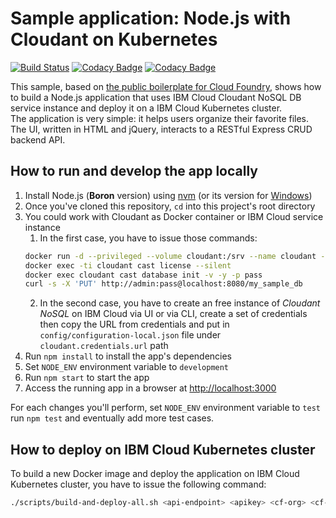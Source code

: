 # Sample application: Node.js with Cloudant on Kubernetes
[![Build Status](https://travis-ci.org/gabriele-decapoa/nodejs-cloudant.svg?branch=master)](https://travis-ci.org/gabriele-decapoa/nodejs-cloudant) [![Codacy Badge](https://api.codacy.com/project/badge/Grade/8ab6e058324b4d34a8889a8c8a1f1487)](https://www.codacy.com/project/gabriele.decapoa/nodejs-cloudant/dashboard?utm_source=github.com&amp;utm_medium=referral&amp;utm_content=gabriele-decapoa/nodejs-cloudant&amp;utm_campaign=Badge_Grade_Dashboard) [![Codacy Badge](https://api.codacy.com/project/badge/Coverage/8ab6e058324b4d34a8889a8c8a1f1487)](https://www.codacy.com/app/gabriele.decapoa/nodejs-cloudant?utm_source=github.com&amp;utm_medium=referral&amp;utm_content=gabriele-decapoa/nodejs-cloudant&amp;utm_campaign=Badge_Coverage) 

This sample, based on [the public boilerplate for Cloud Foundry](https://github.com/IBM-Cloud/nodejs-cloudant), shows how to build a Node.js application that uses IBM Cloud Cloudant NoSQL DB service instance and deploy it on a IBM Cloud Kubernetes cluster.  
The application is very simple: it helps users organize their favorite files.
The UI, written in HTML and jQuery, interacts to a RESTful Express CRUD backend API.

## How to run and develop the app locally

1. Install Node.js (**Boron** version) using [nvm](https://github.com/creationix/nvm) (or its version for [Windows](https://github.com/coreybutler/nvm-windows))
2. Once you've cloned this repository, `cd` into this project's root directory
3. You could work with Cloudant as Docker container or IBM Cloud service instance
   1. In the first case, you have to issue those commands:
   ```bash
   docker run -d --privileged --volume cloudant:/srv --name cloudant --hostname cloudant.dev -p 8080:80 ibmcom/cloudant-developer:latest
   docker exec -ti cloudant cast license --silent
   docker exec cloudant cast database init -v -y -p pass
   curl -s -X 'PUT' http://admin:pass@localhost:8080/my_sample_db
   ```
   2. In the second case, you have to create an free instance of *Cloudant NoSQL* on IBM Cloud via UI or via CLI, create a set of credentials then copy the URL from credentials and put in `config/configuration-local.json` file under `cloudant.credentials.url` path
4. Run `npm install` to install the app's dependencies
5. Set `NODE_ENV` environment variable to `development`
6. Run `npm start` to start the app
7. Access the running app in a browser at <http://localhost:3000>

For each changes you'll perform, set `NODE_ENV` environment variable to `test` run `npm test` and eventually add more test cases.

## How to deploy on IBM Cloud Kubernetes cluster
To build a new Docker image and deploy the application on IBM Cloud Kubernetes cluster, you have to issue the following command:
```bash
./scripts/build-and-deploy-all.sh <api-endpoint> <apikey> <cf-org> <cf-space>"
```


